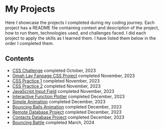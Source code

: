 # My Projects
Here I showcase the projects I completed during my coding journey. Each project has a README file containing context and description of the project, how to run them, technologies used, and challenges faced. I did each project to apply the skills as I learned them. I have listed them  below in the order I completed them. 
## Contents
* [CSS Challenge](../../qr-code-component) completed October, 2023
* [Omah Lay Fanpage CSS Project](Omah%20Lay%20Fanpage%20CSS%20Project) completed November, 2023
* [CSS Practice 1](CSS%20Practice%201) completed November, 2023
* [CSS Practice 2](CSS%20Practice%202) completed November, 2023
* [JavaScript Input Field](JavaScript%20Input%20Field) completed November, 2023
* [Interactive Function Plotter](Interactive%20Function%20Plotter) completed December, 2023
* [Simple Animation](Simple%20Animation) completed December, 2023
* [Bouncing Balls Animation](Bouncing%20Balls%20Animation) completed December, 2023
* [Remote Database Project](Remote%20Database%20Project) completed December, 2023
* [Contacts Database Project](Contacts%20Database%20Project) completed December, 2023
* [Bouncing Battle](Bouncing%20Battle) completed March, 2024
